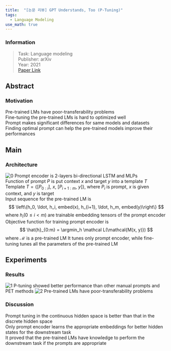 ```yaml
---
title:  "[논문 리뷰] GPT Understands, Too (P-Tuning)"
tags:
  - Language Modeling
use_math: true
---
```


### Information
> Task: Language modeling \
> Publisher: arXiv \
> Year: 2021 \
> [Paper Link](https://arxiv.org/pdf/2103.10385.pdf)

## Abstract
### Motivation
Pre-trained LMs have poor-transferability problems\
Fine-tuning the pre-trained LMs is hard to optimized well\
Prompt makes significant differences for same models and datasets\
Finding optimal prompt can help the pre-trained models improve their performances 

## Main
### Architecture
![0](https://squiduu.github.io/assets/images/review/p_tuning/0.png)
Prompt encoder is 2-layers bi-directional LSTM and MLPs\
Function of prompt $P$ is put context $x$ and target $y$ into a template $T$\
Template $T=\lbrace [P_{0:i}],\ x,\ [P_{i+1:m},\ y]\rbrace$, where $P_i$ is prompt, $x$ is given context, and $y$ is target\
Input sequence for the pre-trained LM is
$$ \left\{h_0, \ldot, h_i, embed(x), h_{i+1}, \ldot, h_m, embed(y)\right\} $$
where $h_i (0 \le i < m)$ are trainable embedding tensors of the prompt encoder\
Objective function for training prompt encoder is
$$ \hat{h}_{0:m} = \argmin_h \mathcal L(\mathcal{M(x, y)}) $$
where $\mathcal{M}$ is a pre-trained LM
It tunes only prompt encoder, while fine-tuning tunes all the parameters of the pre-trained LM

## Experiments
### Results
![1](https://squiduu.github.io/assets/images/review/p_tuning/1.png)
P-tuning showed better performance than other manual prompts and PET methods
![2](https://squiduu.github.io/assets/images/review/p_tuning/2.png)
Pre-trained LMs have poor-transferability problems

### Discussion
Prompt tuning in the continuous hidden space is better than that in the discrete hidden space\
Only prompt encoder learns the appropriate embeddings for better hidden states for the downstream task\
It proved that the pre-trained LMs have knowledge to perform the downstream task if the prompts are appropriate